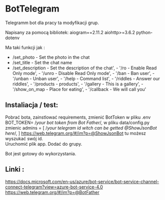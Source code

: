 # BotTelegram
Telegramm bot dla pracy ta modyfikacji grup.

Napisany za pomocą bibliotek:
  aiogram==2.11.2
  aiohttp>=3.6.2
  python-dotenv
  
Ma taki funkcji jak :
* /set_photo - Set the photo in the chat
* /set_title - Set the chat name
* /set_description - Set the description of the chat',
        - '/ro - Enable Read Only mode',
        - '/unro - Disable Read Only mode',
        - '/ban - Ban user',
        - '/unban - Unban user',
        - '/help - Command list',
        - '/riddles - Answer our riddles',
        - '/products - products',
        - '/gallery - This is a gallery',
        - '/show_on_map - Place for eating',
        - '/callback - We will call you'
        
## Instaliacja / test:
 Pobrać bota,
 zainstlować requirements,
 zmienić BotToken w pliku .env BOT_TOKEN= /*your bot token from Bot Father*/,
 w pliku data/config.py zmienic 
 admins = [
    /*your telegram id witch can be getted
   @ShowJsonBot here*/,
]
 https://web.telegram.org/#/im?p=@ShowJsonBot tu możesz wyszukać swój id.  
 Uruchomić plik app.
 Dodać do grupy.

 Bot jest gotowy do wykorzystania.
 
 ## Linki :
 https://docs.microsoft.com/en-us/azure/bot-service/bot-service-channel-connect-telegram?view=azure-bot-service-4.0
 https://web.telegram.org/#/im?p=@BotFather
 
 
 
